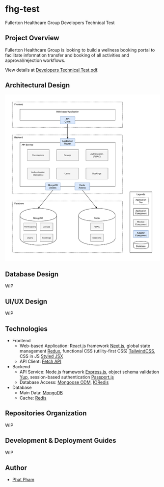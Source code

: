 # fhg-test
Fullerton Healthcare Group Developers Technical Test

## Project Overview
Fullerton Healthcare Group is looking to build a wellness booking portal to facilitate information
transfer and booking of all activities and approval/rejection workflows.

View details at [Developers Technical Test.pdf](/docs/developers-technical-test.pdf).

## Architectural Design
![Architectural Design](docs/architectural-design.png)

## Database Design
WIP

## UI/UX Design
WIP

## Technologies
- Frontend
  - Web-based Application: React.js framework [Next.js](https://nextjs.org), global state management [Redux](https://redux.js.org), functional CSS (utility-first CSS) [TailwindCSS](https://tailwindcss.com), CSS in JS [Styled JSX](https://github.com/vercel/styled-jsx)
  - API Client: [Fetch API](https://developer.mozilla.org/en-US/docs/Web/API/Fetch_API)
- Backend
  - API Service: Node.js framework [Express.js](https://expressjs.com), object schema validation [Yup](https://github.com/jquense/yup), session-based authentication [Passport.js](http://www.passportjs.org)
  - Database Access: [Mongoose ODM](https://mongoosejs.com), [IORedis](https://github.com/luin/ioredis)
- Database
  - Main Data: [MongoDB](https://www.mongodb.com)
  - Cache: [Redis](https://redis.io)

## Repositories Organization
WIP

## Development & Deployment Guides
WIP

## Author
- [Phat Pham](https://github.com/phatpham9)
